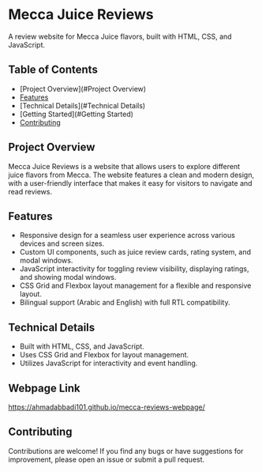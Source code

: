 # Mecca Juice Reviews
A review website for Mecca Juice flavors, built with HTML, CSS, and JavaScript.

## Table of Contents
- [Project Overview](#Project Overview)
- [Features](#Features)
- [Technical Details](#Technical Details)
- [Getting Started](#Getting Started)
- [Contributing](#Contributing)

## Project Overview
Mecca Juice Reviews is a website that allows users to explore different juice flavors from Mecca. The website features a clean and modern design, with a user-friendly interface that makes it easy for visitors to navigate and read reviews.

## Features
- Responsive design for a seamless user experience across various devices and screen sizes.
- Custom UI components, such as juice review cards, rating system, and modal windows.
- JavaScript interactivity for toggling review visibility, displaying ratings, and showing modal windows.
- CSS Grid and Flexbox layout management for a flexible and responsive layout.
- Bilingual support (Arabic and English) with full RTL compatibility.

## Technical Details
- Built with HTML, CSS, and JavaScript.
- Uses CSS Grid and Flexbox for layout management.
- Utilizes JavaScript for interactivity and event handling.

## Webpage Link
https://ahmadabbadi101.github.io/mecca-reviews-webpage/

## Contributing
Contributions are welcome! If you find any bugs or have suggestions for improvement, please open an issue or submit a pull request.
